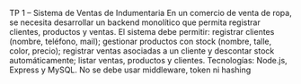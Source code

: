 TP 1 – Sistema de Ventas de Indumentaria En un comercio de venta de ropa, se necesita desarrollar un backend monolítico que permita registrar clientes, productos y ventas. El sistema debe permitir: registrar clientes (nombre, teléfono, mail); gestionar productos con stock (nombre, talle, color, precio); registrar ventas asociadas a un cliente y descontar stock automáticamente; listar ventas, productos y clientes. Tecnologías: Node.js, Express y MySQL. No se debe usar middleware, token ni hashing